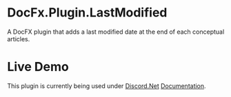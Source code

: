 # DocFx.Plugin.LastModified
A DocFX plugin that adds a last modified date at the end of each conceptual articles.

# Live Demo
This plugin is currently being used under [Discord.Net](https://github.com/RogueException/Discord.Net) [Documentation](https://docs.stillu.cc/).
